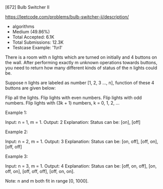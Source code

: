 [672] Bulb Switcher II  

https://leetcode.com/problems/bulb-switcher-ii/description/

* algorithms
* Medium (49.86%)
* Total Accepted:    6.1K
* Total Submissions: 12.3K
* Testcase Example:  '1\n1'


There is a room with n lights which are turned on initially and 4 buttons on the wall. After performing exactly m unknown operations towards buttons, you need to return how many different kinds of status of the n lights could be.



Suppose n lights are labeled as number [1, 2, 3 ..., n], function of these 4 buttons are given below:


Flip all the lights.
Flip lights with even numbers.
Flip lights with odd numbers.
Flip lights with (3k + 1) numbers, k = 0, 1, 2, ...




Example 1:

Input: n = 1, m = 1.
Output: 2
Explanation: Status can be: [on], [off]




Example 2:

Input: n = 2, m = 1.
Output: 3
Explanation: Status can be: [on, off], [off, on], [off, off]




Example 3:

Input: n = 3, m = 1.
Output: 4
Explanation: Status can be: [off, on, off], [on, off, on], [off, off, off], [off, on, on].



Note:
n and m both fit in range [0, 1000].


